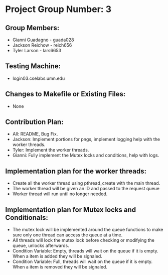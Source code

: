 # Project Group Number: 3

## Group Members: 
- Gianni Guadagno - guada028 
- Jackson Reichow - reich656 
- Tyler Larson - lars6653

## Testing Machine: 
- login03.cselabs.umn.edu

## Changes to Makefile or Existing Files: 
- None

## Contribution Plan:
- All: README, Bug Fix.
- Jackson: Implement portions for pngs, implement logging help with the worker threads.
- Tyler: Implement the worker threads.
- Gianni: Fully implement the Mutex locks and conditions, help with logs.

## Implementation plan for the worker threads:
- Create all the worker thread using pthread_create with the main thread.
- The worker thread will be given an ID and passed to the request queue
- Worker thread will run until no longer needed.

## Implementation plan for Mutex locks and Conditionals:
- The mutex lock will be implemented around the queue functions to make sure only one thread can access the queue at a time.
- All threads will lock the mutex lock before checking or modifying the queue, unlocks afterwards. 
- Condition Variable: Empty, threads will wait on the queue if it is empty. When a item is added they will be signaled.
- Condition Variable: Full, threads will wait on the queue if it is empty. When a item is removed they will be signaled.
